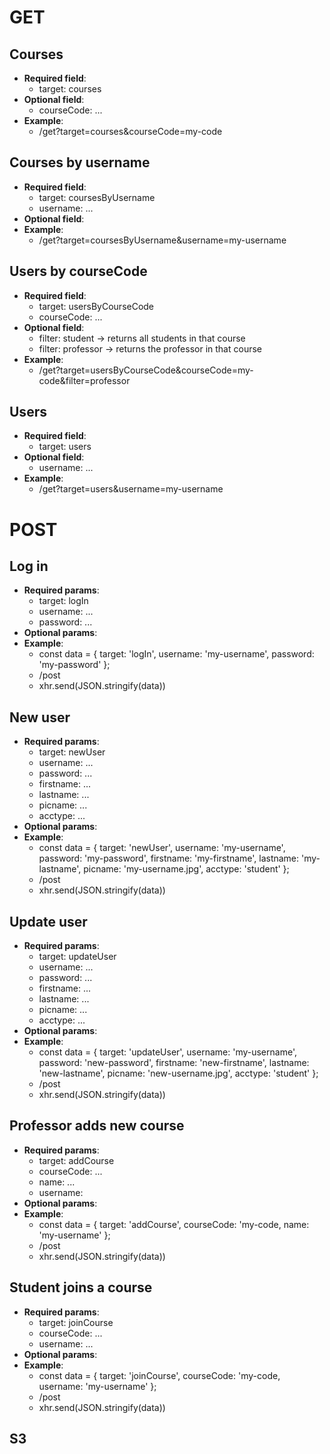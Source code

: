 # GET
## Courses
- **Required field**:
    - target: courses
- **Optional field**:
    - courseCode: ...
- **Example**:
    - /get?target=courses&courseCode=my-code

## Courses by username
- **Required field**:
    - target: coursesByUsername
    - username: ...
- **Optional field**:
- **Example**:
    - /get?target=coursesByUsername&username=my-username

## Users by courseCode
- **Required field**:
    - target: usersByCourseCode
    - courseCode: ...
- **Optional field**:
    - filter: student -> returns all students in that course
    - filter: professor -> returns the professor in that course
- **Example**:
    - /get?target=usersByCourseCode&courseCode=my-code&filter=professor

## Users
- **Required field**:
    - target: users
- **Optional field**:
    - username: ...
- **Example**:
    - /get?target=users&username=my-username


# POST
## Log in
- **Required params**:
    - target: logIn
    - username: ...
    - password: ...
- **Optional params**:
- **Example**:
    - const data = {
        target: 'logIn',
        username: 'my-username',
        password: 'my-password'
    };
    - /post
    - xhr.send(JSON.stringify(data))

## New user
- **Required params**:
    - target: newUser
    - username: ...
    - password: ...
    - firstname: ...
    - lastname: ...
    - picname: ...
    - acctype: ...
- **Optional params**:
- **Example**:
    - const data = {
        target: 'newUser',
        username: 'my-username',
        password: 'my-password',
        firstname: 'my-firstname',
        lastname: 'my-lastname',
        picname: 'my-username.jpg',
        acctype: 'student'
    };
    - /post
    - xhr.send(JSON.stringify(data))

## Update user
- **Required params**:
    - target: updateUser
    - username: ...
    - password: ...
    - firstname: ...
    - lastname: ...
    - picname: ...
    - acctype: ...
- **Optional params**:
- **Example**:
     - const data = {
         target: 'updateUser',
         username: 'my-username',
         password: 'new-password',
         firstname: 'new-firstname',
         lastname: 'new-lastname',
         picname: 'new-username.jpg',
         acctype: 'student'
     };
    - /post
    - xhr.send(JSON.stringify(data))

## Professor adds new course
- **Required params**:
    - target: addCourse
    - courseCode: ...
    - name: ...
    - username: 
- **Optional params**:
- **Example**:
    - const data = {
        target: 'addCourse',
        courseCode: 'my-code,
        name: 'my-username'
    };
    - /post
    - xhr.send(JSON.stringify(data))
    
## Student joins a course
- **Required params**:
    - target: joinCourse
    - courseCode: ...
    - username: ...
- **Optional params**:
- **Example**:
    - const data = {
        target: 'joinCourse',
        courseCode: 'my-code,
        username: 'my-username'
    };
    - /post
    - xhr.send(JSON.stringify(data))

## S3
